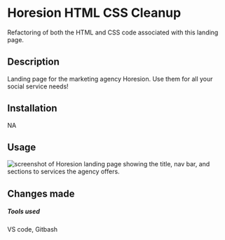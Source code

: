 # Horesion HTML CSS Cleanup 
Refactoring of both the HTML and CSS code associated with this landing page.
## Description
Landing page for the marketing agency Horesion. Use them for all your social service needs!
## Installation
NA

## Usage
![screenshot of Horesion landing page showing the title, nav bar, and sections to services the agency offers.](/assets/images/Landing-page-snaphot.jpg)

## Changes made


##### Tools used
VS code, Gitbash

